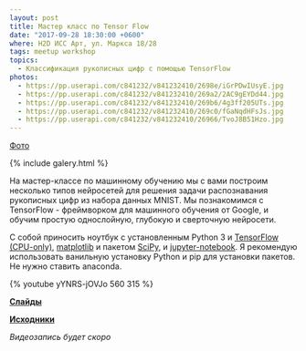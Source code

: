 ```yaml
---
layout: post
title: Мастер класс по Tensor Flow
date: "2017-09-28 18:30:00 +0600"
where: H2D ИСС Арт, ул. Маркса 18/28
tags: meetup workshop
topics:
  - Классификация рукописных цифр с помощью TensorFlow
photos:
  - https://pp.userapi.com/c841232/v841232410/2698e/iGrPDwIUsyE.jpg
  - https://pp.userapi.com/c841232/v841232410/269a2/2AC9gEYDd44.jpg
  - https://pp.userapi.com/c841232/v841232410/269b6/4g3ff205UTs.jpg
  - https://pp.userapi.com/c841232/v841232410/269c0/fGaNqdHFsJs.jpg
  - https://pp.userapi.com/c841232/v841232410/26966/TvoJ8B51Hzo.jpg
---
```


[Фото](https://vk.com/album-144949425_247820778)

{% include galery.html %}

На мастер-классе по машинному обучению мы с вами построим несколько типов нейросетей для решения задачи распознавания рукописных цифр из набора данных MNIST. Мы познакомимся с TensorFlow - фреймворком для машинного обучения от Google, и обучим простую однослойную, глубокую и сверточную нейросети.

С собой приносить ноутбук с установленным Python 3 и [TensorFlow (CPU-only)](https://www.tensorflow.org/install/), [matplotlib](https://matplotlib.org/users/installing.html) и пакетом [SciPy](https://www.scipy.org/install.html), и [jupyter-notebook](http://jupyter.readthedocs.io/en/latest/install.html).
Я рекомендую использовать ванильную установку Python и pip для установки пакетов. Не нужно ставить anaconda.

{% youtube yYNRS-jOVJo 560 315 %}

**[Слайды](https://nbviewer.jupyter.org/format/slides/github/mlomsk/mnist_workshop/blob/master/main.ipynb#/)**

**[Исходники](https://github.com/mlomsk/mnist_workshop)**

*Видеозапись будет скоро*